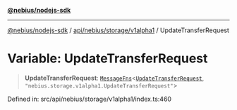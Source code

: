[**@nebius/nodejs-sdk**](../../../../../README.md)

***

[@nebius/nodejs-sdk](../../../../../README.md) / [api/nebius/storage/v1alpha1](../README.md) / UpdateTransferRequest

# Variable: UpdateTransferRequest

> **UpdateTransferRequest**: [`MessageFns`](../../../../../runtime/protos/core/interfaces/MessageFns.md)\<[`UpdateTransferRequest`](../interfaces/UpdateTransferRequest.md), `"nebius.storage.v1alpha1.UpdateTransferRequest"`\>

Defined in: src/api/nebius/storage/v1alpha1/index.ts:460
